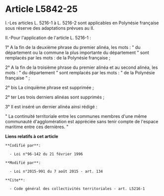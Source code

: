 # Article L5842-25

I.-Les articles L. 5216-1 à L. 5216-2 sont applicables en Polynésie française sous réserve des adaptations prévues au II. 

II.-Pour l'application de l'article L. 5216-1 : 

1° A la fin de la deuxième phrase du premier alinéa, les mots : " du département ou la commune la plus importante du
département ” sont remplacés par les mots : de la Polynésie française ; 

2° A la fin de la troisième phrase du premier alinéa et au second alinéa, les mots : " du département ” sont remplacés par
les mots : " de la Polynésie française ” ; 

2° bis La cinquième phrase est supprimée ;

2° ter Les trois derniers alinéas sont supprimés ;  

3° Il est inséré un dernier alinéa ainsi rédigé : 

" La continuité territoriale entre les communes membres d'une même communauté d'agglomération est appréciée sans tenir compte
de l'espace maritime entre ces dernières. "

**Liens relatifs à cet article**

	**Codifié par**:

	  - Loi n°96-142 du 21 février 1996

	**Modifié par**:

	  - Loi n°2015-991 du 7 août 2015 - art. 134

	**Cite**:

	  - Code général des collectivités territoriales - art. L5216-1
